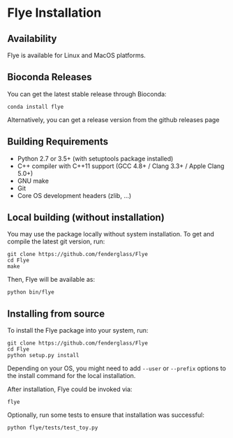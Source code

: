 Flye Installation
=================

Availability
------------

Flye is available for Linux and MacOS platforms.

Bioconda Releases
-----------------

You can get the latest stable release through Bioconda:

    conda install flye

Alternatively, you can get a release version from the github releases page


Building Requirements
---------------------

* Python 2.7 or 3.5+ (with setuptools package installed)
* C++ compiler with C++11 support (GCC 4.8+ / Clang 3.3+ / Apple Clang 5.0+)
* GNU make
* Git
* Core OS development headers (zlib, ...)


Local building (without installation)
-------------------------------------

You may use the package locally without system installation.
To get and compile the latest git version, run:

    git clone https://github.com/fenderglass/Flye
    cd Flye
    make

Then, Flye will be available as:

    python bin/flye


Installing from source
----------------------

To install the Flye package into your system, run:

    git clone https://github.com/fenderglass/Flye
	cd Flye
    python setup.py install

Depending on your OS, you might need to add
```--user``` or ```--prefix``` options to the 
install command for the local installation.

After installation, Flye could be invoked via:

    flye

Optionally, run some tests to ensure that installation was successful:

    python flye/tests/test_toy.py
